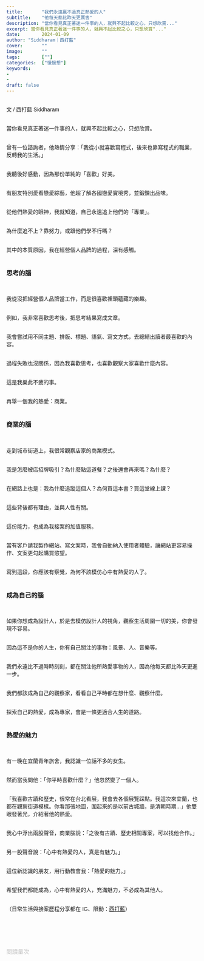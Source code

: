 ```yaml
---
title:       "我們永遠贏不過真正熱愛的人"
subtitle:    "他每天都比昨天更厲害"
description: "當你看見真正著迷一件事的人，就興不起比較之心，只想欣賞..."
excerpt: 當你看見真正著迷一件事的人，就興不起比較之心，只想欣賞"..."
date:        2024-01-09
author: "Siddharam｜西打藍"
cover:       ""
image:       ""
tags:        [""]
categories:  ["慢慢想"]
keywords:
- 
- 
draft: false
---
```


<article style="font-family: 'Noto Sans TC', '微軟正黑體', sans-serif; font-weight: 300;">

<br>文 / 西打藍 Siddharam<br><br>

當你看見真正著迷一件事的人，就興不起比較之心，只想欣賞。<br><br>

曾有一位諮詢者，他熱情分享：「我從小就喜歡寫程式，後來也靠寫程式的職業，反轉我的生活。」<br><br>

我聽後好感動，因為那份單純的「喜歡」好美。<br><br>

有朋友特別愛看戀愛綜藝，他超了解各國戀愛實境秀，並鍛鍊出品味。<br><br>

從他們熱愛的眼神，我就知道，自己永遠追上他們的「專業」。<br><br>

為什麼追不上？靠努力，或跟他們學不行嗎？<br><br>

其中的本質原因，我在經營個人品牌的過程，深有感觸。<br><br>


<h3 class="article-h1-color">思考的腦</h3><br>

我從沒把經營個人品牌當工作，而是很喜歡裡頭蘊藏的樂趣。<br><br>

例如，我非常喜歡思考後，把思考結果寫成文章。<br><br>

我會嘗試用不同主題、排版、標題、語氣、寫文方式，去總結出讀者最喜歡的內容。<br><br>

過程失敗也沒關係，因為我喜歡思考，也喜歡觀察大家喜歡什麼內容。<br><br>

這是我樂此不疲的事。<br><br>

再舉一個我的熱愛：商業。<br><br>


<h3 class="article-h1-color">商業的腦</h3><br>

走到城市街道上，我很常觀察店家的商業模式。<br><br>

我是怎麼被店招牌吸引？為什麼點這道餐？之後還會再來嗎？為什麼？<br><br>

在網路上也是：我為什麼追蹤這個人？為何買這本書？買這堂線上課？<br><br>

這些背後都有理由，並與人性有關。<br><br>

這份能力，也成為我接案的加值服務。<br><br>

當有客戶請我製作網站、寫文案時，我會自動納入使用者體驗，讓網站更容易操作、文案更勾起購買慾望。<br><br>

寫到這段，你應該有察覺，為何不該模仿心中有熱愛的人了。<br><br>


<h3 class="article-h1-color">成為自己的腦</h3><br>

如果你想成為設計人，於是去模仿設計人的視角，觀察生活周圍一切的美，你會發現不容易。<br><br>

因為這不是你的人生，你有自己關注的事物：風景、人、音樂等。<br><br>

我們永遠比不過時時刻刻，都在關注他所熱愛事物的人，因為他每天都比昨天更進一步。<br><br>

我們都該成為自己的觀察家，看看自己平時都在想什麼、觀察什麼。<br><br>

探索自己的熱愛，成為專家，會是一條更適合人生的道路。<br><br>


<h3 class="article-h1-color">熱愛的魅力</h3><br>

有一晚在宜蘭青年旅舍，我認識一位話不多的女生。<br><br>

然而當我問他：「你平時喜歡什麼？」他忽然變了一個人。<br><br>

「我喜歡古蹟和歷史，很常在台北看展，我會去各個展覽踩點。我這次來宜蘭，也都在觀察街道模樣。你看那張地圖，圍起來的是以前古城牆，是清朝時期...」他雙眼發著光，介紹著他的熱愛。<br><br>

我心中浮出兩股聲音，商業腦說：「之後有古蹟、歷史相關專案，可以找他合作。」<br><br>

另一股聲音說：「心中有熱愛的人，真是有魅力。」<br><br>

這位新認識的朋友，用行動教會我：「熱愛的魅力。」<br><br>

希望我們都能成為，心中有熱愛的人，充滿魅力，不必成為其他人。<br><br>


<!-- 
<!-- 案例 > 證明案例 > 壞處 > 怎麼改變（列步驟） > 結語總結金句 -->


（日常生活與接案歷程分享都在 IG、限動：<a href="https://www.instagram.com/sidd.blue/" target="_blank">西打藍</a>）<br><br>

<!-- <h3 class="article-h1-color"></h3><br> -->





<br><br><br>

</article>

<div style="color: #bfbfbf; font-size: 15px;" id="busuanzi_container_page_pv">
  閱讀量<span id="busuanzi_value_page_pv"></span>次
</div>

<script src="../../js/post.js"></script>
